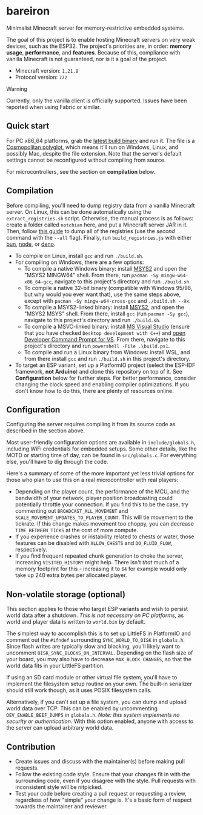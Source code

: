 # bareiron
Minimalist Minecraft server for memory-restrictive embedded systems.

The goal of this project is to enable hosting Minecraft servers on very weak devices, such as the ESP32. The project's priorities are, in order: **memory usage**, **performance**, and **features**. Because of this, compliance with vanilla Minecraft is not guaranteed, nor is it a goal of the project.

- Minecraft version: `1.21.8`
- Protocol version: `772`

> [!WARNING]
> Currently, only the vanilla client is officially supported. Issues have been reported when using Fabric or similar.

## Quick start
For PC x86_64 platforms, grab the [latest build binary](https://github.com/p2r3/bareiron/releases/download/latest/bareiron.exe) and run it. The file is a [Cosmopolitan polyglot](https://github.com/jart/cosmopolitan), which means it'll run on Windows, Linux, and possibly Mac, despite the file extension. Note that the server's default settings cannot be reconfigured without compiling from source.

For microcontrollers, see the section on **compilation** below.

## Compilation
Before compiling, you'll need to dump registry data from a vanilla Minecraft server. On Linux, this can be done automatically using the `extract_registries.sh` script. Otherwise, the manual process is as follows: create a folder called `notchian` here, and put a Minecraft server JAR in it. Then, follow [this guide](https://minecraft.wiki/w/Minecraft_Wiki:Projects/wiki.vg_merge/Data_Generators) to dump all of the registries (use the _second_ command with the `--all` flag). Finally, run `build_registries.js` with either [bun](https://bun.sh/), [node](https://nodejs.org/en/download), or [deno](https://docs.deno.com/runtime/getting_started/installation/).

- To compile on Linux, install `gcc` and run `./build.sh`.
- For compiling on Windows, there are a few options:
  - To compile a native Windows binary: install [MSYS2](https://www.msys2.org/) and open the "MSYS2 MINGW64" shell. From there, run `pacman -Sy mingw-w64-x86_64-gcc`, navigate to this project's directory and run `./build.sh`.
  - To compile a native 32-bit binary (compatible with Windows 95/98, but why would you ever want that), use the same steps above, except with `pacman -Sy mingw-w64-cross-gcc` and `./build.sh --9x`.
  - To compile a MSYS2-linked binary: install [MSYS2](https://www.msys2.org/), and open the "MSYS2 MSYS" shell. From there, install `gcc` (run `pacman -Sy gcc`), navigate to this project's directory and run `./build.sh`. 
  - To compile a MSVC-linked binary: install [MS Visual Studio](https://visualstudio.microsoft.com/vs/older-downloads/) (ensure that you have checked `Desktop development with C++`) and [open Developer Command Prompt for VS](https://learn.microsoft.com/en-us/visualstudio/ide/reference/command-prompt-powershell?view=vs-2022). From there, navigate to this project's directory and run `powershell -File .\build.ps1`.
  - To compile and run a Linux binary from Windows: install WSL, and from there install `gcc` and run `./build.sh` in this project's directory.
- To target an ESP variant, set up a PlatformIO project (select the ESP-IDF framework, **not Arduino**) and clone this repository on top of it. See **Configuration** below for further steps. For better performance, consider changing the clock speed and enabling compiler optimizations. If you don't know how to do this, there are plenty of resources online.

## Configuration
Configuring the server requires compiling it from its source code as described in the section above.

Most user-friendly configuration options are available in `include/globals.h`, including WiFi credentials for embedded setups. Some other details, like the MOTD or starting time of day, can be found in `src/globals.c`. For everything else, you'll have to dig through the code.

Here's a summary of some of the more important yet less trivial options for those who plan to use this on a real microcontroller with real players:

- Depending on the player count, the performance of the MCU, and the bandwidth of your network, player position broadcasting could potentially throttle your connection. If you find this to be the case, try commenting out `BROADCAST_ALL_MOVEMENT` and `SCALE_MOVEMENT_UPDATES_TO_PLAYER_COUNT`. This will tie movement to the tickrate. If this change makes movement too choppy, you can decrease `TIME_BETWEEN_TICKS` at the cost of more compute.
- If you experience crashes or instability related to chests or water, those features can be disabled with `ALLOW_CHESTS` and `DO_FLUID_FLOW`, respectively.
- If you find frequent repeated chunk generation to choke the server, increasing `VISITED_HISTORY` might help. There isn't _that_ much of a memory footprint for this - increasing it to `64` for example would only take up 240 extra bytes per allocated player.

## Non-volatile storage (optional)
This section applies to those who target ESP variants and wish to persist world data after a shutdown. *This is not necessary on PC platforms*, as world and player data is written to `world.bin` by default.

The simplest way to accomplish this is to set up LittleFS in PlatformIO and comment out the `#ifndef` surrounding `SYNC_WORLD_TO_DISK` in `globals.h`. Since flash writes are typically slow and blocking, you'll likely want to uncomment `DISK_SYNC_BLOCKS_ON_INTERVAL`. Depending on the flash size of your board, you may also have to decrease `MAX_BLOCK_CHANGES`, so that the world data fits in your LittleFS partition.

If using an SD card module or other virtual file system, you'll have to implement the filesystem setup routine on your own. The built-in serializer should still work though, as it uses POSIX filesystem calls.

Alternatively, if you can't set up a file system, you can dump and upload world data over TCP. This can be enabled by uncommenting `DEV_ENABLE_BEEF_DUMPS` in `globals.h`. *Note: this system implements no security or authentication.* With this option enabled, anyone with access to the server can upload arbitrary world data.

## Contribution
- Create issues and discuss with the maintainer(s) before making pull requests.
- Follow the existing code style. Ensure that your changes fit in with the surrounding code, even if you disagree with the style. Pull requests with inconsistent style will be nitpicked.
- Test your code before creating a pull request or requesting a review, regardless of how "simple" your change is. It's a basic form of respect towards the maintainer and reviewer.

